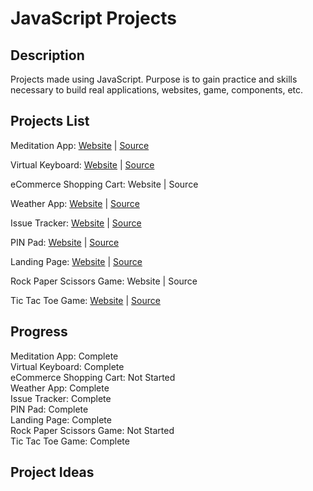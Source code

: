 # JavaScript Projects

## Description
Projects made using JavaScript. Purpose is to gain practice and skills necessary to build real applications, websites, game, components, etc.

## Projects List
Meditation App: [Website](https://ejnguyen619.github.io/javascript-projects/Meditation/) | [Source](https://github.com/ejnguyen619/javascript-projects/tree/main/Meditation)

Virtual Keyboard: [Website](https://ejnguyen619.github.io/javascript-projects/Virtual-Keyboard/) | [Source](https://github.com/ejnguyen619/javascript-projects/tree/main/Virtual-Keyboard)

eCommerce Shopping Cart: Website | Source

Weather App: [Website](https://ejnguyen619.github.io/javascript-projects/Weather/) | [Source](https://github.com/ejnguyen619/javascript-projects/tree/main/Weather)

Issue Tracker: [Website](https://ejnguyen619.github.io/javascript-projects/Issue-Tracker/) | [Source](https://github.com/ejnguyen619/javascript-projects/tree/main/Issue-Tracker)

PIN Pad: [Website](https://ejnguyen619.github.io/javascript-projects/PIN-Pad/) | [Source](https://github.com/ejnguyen619/javascript-projects/tree/main/PIN-Pad)

Landing Page: [Website](https://ejnguyen619.github.io/javascript-projects/Landing-Page/) | [Source](https://github.com/ejnguyen619/javascript-projects/tree/main/Landing-Page)

Rock Paper Scissors Game: Website | Source

Tic Tac Toe Game: [Website](https://ejnguyen619.github.io/javascript-projects/Tic-Tac-Toe/) | [Source](https://github.com/ejnguyen619/javascript-projects/tree/main/Tic-Tac-Toe)

## Progress
Meditation App: Complete\
Virtual Keyboard: Complete\
eCommerce Shopping Cart: Not Started\
Weather App: Complete\
Issue Tracker: Complete\
PIN Pad: Complete\
Landing Page: Complete\
Rock Paper Scissors Game: Not Started\
Tic Tac Toe Game: Complete

## Project Ideas

